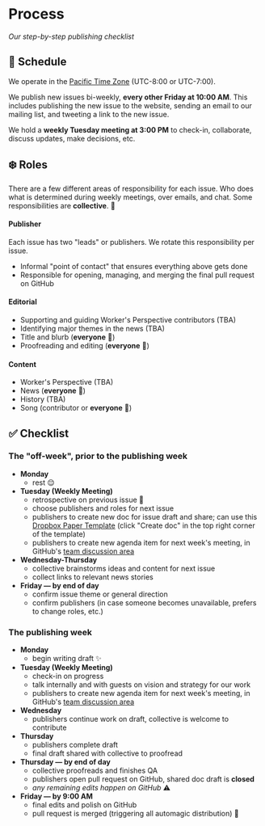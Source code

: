 # Process

*Our step-by-step publishing checklist*

## :calendar: Schedule

We operate in the [Pacific Time Zone](https://en.wikipedia.org/wiki/Pacific_Time_Zone) (UTC-8:00 or UTC-7:00).

We publish new issues bi-weekly, **every other Friday at 10:00 AM**. This includes publishing the new issue to the website, sending an email to our mailing list, and tweeting a link to the new issue.

We hold a **weekly Tuesday meeting at 3:00 PM** to check-in, collaborate, discuss updates, make decisions, etc.

## :snowflake: Roles

There are a few different areas of responsibility for each issue. Who does what is determined during weekly meetings, over emails, and chat. Some responsibilities are **collective**. :busts_in_silhouette:

#### Publisher

Each issue has two "leads" or publishers. We rotate this responsibility per issue.

- Informal "point of contact" that ensures everything above gets done
- Responsible for opening, managing, and merging the final pull request on GitHub

#### Editorial

 - Supporting and guiding Worker's Perspective contributors (TBA)
 - Identifying major themes in the news (TBA)
 - Title and blurb (**everyone** :busts_in_silhouette:)
 - Proofreading and editing (**everyone** :busts_in_silhouette:)

#### Content

- Worker's Perspective (TBA)
- News (**everyone** :busts_in_silhouette:)
- History (TBA)
- Song (contributor or **everyone** :busts_in_silhouette:)

## :white_check_mark: Checklist

### The "off-week", prior to the publishing week

- **Monday**
    - rest :relieved:
- **Tuesday (Weekly Meeting)**
    - retrospective on previous issue :eyes:
    - choose publishers and roles for next issue
    - publishers to create new doc for issue draft and share; can use this [Dropbox Paper Template](https://www.dropbox.com/scl/fi/sqz5wmqwz42pt5edn5gau/Issue-N-Draft.papert?dl=0&rlkey=h5bk0yqf8kcw2zxcil8p8rz6q) (click "Create doc" in the top right corner of the template)
    - publishers to create new agenda item for next week's meeting, in GitHub's [team discussion area](https://github.com/orgs/techworkersco/teams/newsletter-folks)
- **Wednesday-Thursday**
    - collective brainstorms ideas and content for next issue
    - collect links to relevant news stories
- **Friday &mdash; by end of day**
    - confirm issue theme or general direction
    - confirm publishers (in case someone becomes unavailable, prefers to change roles, etc.)

### The publishing week

- **Monday**
    - begin writing draft :sparkles:
- **Tuesday (Weekly Meeting)**
    - check-in on progress
    - talk internally and with guests on vision and strategy for our work
    - publishers to create new agenda item for next week's meeting, in GitHub's [team discussion area](https://github.com/orgs/techworkersco/teams/newsletter-folks)
- **Wednesday**
    - publishers continue work on draft, collective is welcome to contribute
- **Thursday**
    - publishers complete draft
    - final draft shared with collective to proofread
- **Thursday &mdash; by end of day**
    - collective proofreads and finishes QA
    - publishers open pull request on GitHub, shared doc draft is **closed**
    - *any remaining edits happen on GitHub* :warning:
- **Friday &mdash; by 9:00 AM**
    - final edits and polish on GitHub
    - pull request is merged (triggering all automagic distribution) :tada:
